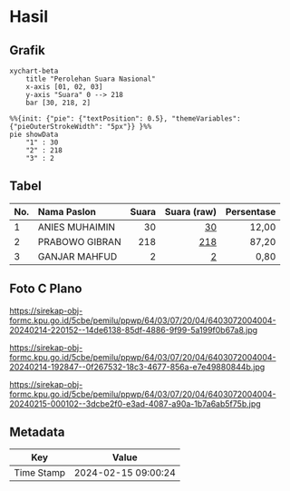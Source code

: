 # Hasil

## Grafik

```mermaid
xychart-beta
    title "Perolehan Suara Nasional"
    x-axis [01, 02, 03]
    y-axis "Suara" 0 --> 218
    bar [30, 218, 2]
```

```mermaid
%%{init: {"pie": {"textPosition": 0.5}, "themeVariables": {"pieOuterStrokeWidth": "5px"}} }%%
pie showData
    "1" : 30
    "2" : 218
    "3" : 2
```

## Tabel

| No. | Nama Paslon    | Suara | Suara (raw) | Persentase |
|:--- |:-------------- | -----:| -----------:| ----------:|
| 1   | ANIES MUHAIMIN | 30    | [30][p-1]   | 12,00      |
| 2   | PRABOWO GIBRAN | 218   | [218][p-2]  | 87,20      |
| 3   | GANJAR MAHFUD  | 2     | [2][p-3]    | 0,80       |


[p-1]: https://github.com/gigit-pemilu/pemilu-2024/blob/main/pilpres/hitung-suara/sub/64-kalimantan-timur/sub/03-berau/sub/07-pulau-derawan/sub/2004-pulau-derawan/sub/004-tps/sub/paslon-1.txt
[p-2]: https://github.com/gigit-pemilu/pemilu-2024/blob/main/pilpres/hitung-suara/sub/64-kalimantan-timur/sub/03-berau/sub/07-pulau-derawan/sub/2004-pulau-derawan/sub/004-tps/sub/paslon-2.txt
[p-3]: https://github.com/gigit-pemilu/pemilu-2024/blob/main/pilpres/hitung-suara/sub/64-kalimantan-timur/sub/03-berau/sub/07-pulau-derawan/sub/2004-pulau-derawan/sub/004-tps/sub/paslon-3.txt

## Foto C Plano

https://sirekap-obj-formc.kpu.go.id/5cbe/pemilu/ppwp/64/03/07/20/04/6403072004004-20240214-220152--14de6138-85df-4886-9f99-5a199f0b67a8.jpg

https://sirekap-obj-formc.kpu.go.id/5cbe/pemilu/ppwp/64/03/07/20/04/6403072004004-20240214-192847--0f267532-18c3-4677-856a-e7e49880844b.jpg

https://sirekap-obj-formc.kpu.go.id/5cbe/pemilu/ppwp/64/03/07/20/04/6403072004004-20240215-000102--3dcbe2f0-e3ad-4087-a90a-1b7a6ab5f75b.jpg


## Metadata

| Key        | Value               |
| ---------- | ------------------- |
| Time Stamp | 2024-02-15 09:00:24 |



